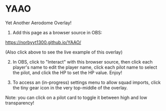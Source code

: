 # YAAO
Yet Another Aerodome Overlay!

1. Add this page as a browser source in OBS:

https://norbyyt1300.github.io/YAAO/

(Also click above to see the live example of this overlay)

2. In OBS, click to "Interact" with this browser source, then click each player's name to edit the player name, click each pilot name to select the pilot, and click the HP to set the HP value. Enjoy!

3. To access an (in-progress) settings menu to allow squad imports, click the tiny gear icon in the very top-middle of the overlay.

Note: you can click on a pilot card to toggle it between high and low transparency!

